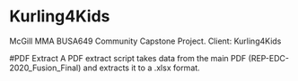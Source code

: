 # Kurling4Kids
McGill MMA BUSA649 Community Capstone Project. Client: Kurling4Kids

#PDF Extract
A PDF extract script takes data from the main PDF (REP-EDC-2020_Fusion_Final) and extracts it to a .xlsx format.

